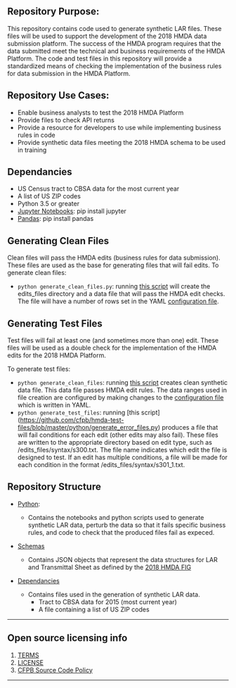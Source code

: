 ## Repository Purpose:
This repository contains code used to generate synthetic LAR files. These files will be used to support the development of the 2018 HMDA data submission platform. The success of the HMDA program requires that the data submitted meet the technical and business requirements of the HMDA Platform. The code and test files in this repository will provide a standardized means of checking the implementation of the business rules for data submission in the HMDA Platform.

## Repository Use Cases:
- Enable business analysts to test the 2018 HMDA Platform
- Provide files to check API returns
- Provide a resource for developers to use while implementing business rules in code
- Provide synthetic data files meeting the 2018 HMDA schema to be used in training


## Dependancies
- US Census tract to CBSA data for the most current year
- A list of US ZIP codes
- Python 3.5 or greater
- [Jupyter Notebooks](http://jupyter.org/): pip install jupyter
- [Pandas](http://pandas.pydata.org/): pip install pandas

## Generating Clean Files
Clean files will pass the HMDA edits (business rules for data submission). These files are used as the base for generating files that will fail edits.
To generate clean files:
- `python generate_clean_files.py`: running [this script](https://github.com/cfpb/hmda-test-files/blob/master/python/generate_clean_files.py) will create the edits_files directory and a data file that will pass the HMDA edit checks. The file will have a number of rows set in the YAML [configuration file](https://github.com/cfpb/hmda-test-files/blob/master/python/config.yaml).


## Generating Test Files
Test files will fail at least one (and sometimes more than one) edit. These files will be used as a double check for the implementation of the HMDA edits for the 2018 HMDA Platform. 

To generate test files:
- `python generate_clean_files`: running [this script](https://github.com/cfpb/hmda-test-files/blob/master/python/generate_clean_files.py) creates clean synthetic data file. This data file passes HMDA edit rules. The data ranges used in file creation are configured by making changes to the [configuration file](https://github.com/cfpb/hmda-test-files/blob/master/python/config.yaml) which is written in YAML.
- `python generate_test_files`: running [this script] (https://github.com/cfpb/hmda-test-files/blob/master/python/generate_error_files.py) produces a file that will fail conditions for each edit (other edits may also fail). These files are written to the appropriate directory based on edit type, such as /edits_files/syntax/s300.txt. The file name indicates which edit the file is designed to test. If an edit has multiple conditions, a file will be made for each condition in the format /edits_files/syntax/s301_1.txt.

## Repository Structure
- [Python](https://github.com/Kibrael/2018_test_files/tree/master/python):
    - Contains the notebooks and python scripts used to generate synthetic LAR data, perturb the data so that it fails specific business rules, and code to check that the produced files fail as expeced.

- [Schemas](https://github.com/Kibrael/2018_test_files/tree/master/schemas)
    - Contains JSON objects that represent the data structures for LAR and Transmittal Sheet as defined by the [2018 HMDA FIG](https://www.consumerfinance.gov/data-research/hmda/static/for-filers/2018/2018-HMDA-FIG.pdf)

- [Dependancies](https://github.com/Kibrael/2018_test_files/tree/master/dependancies)
    - Contains files used in the generation of synthetic LAR data.
        - Tract to CBSA data for 2015 (most current year)
        - A file containing a list of US ZIP codes


----
## Open source licensing info
1. [TERMS](TERMS.md)
2. [LICENSE](LICENSE)
3. [CFPB Source Code Policy](https://github.com/cfpb/source-code-policy/)
----